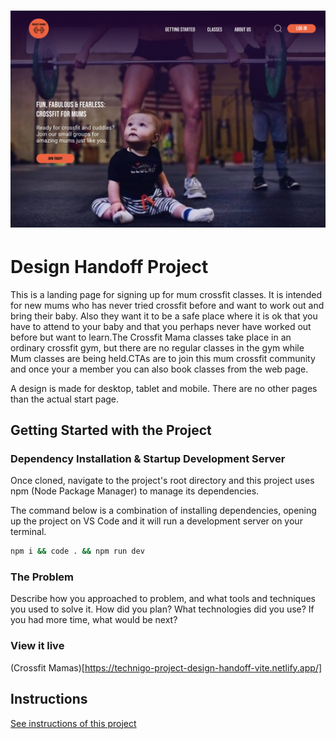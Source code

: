 <h1 align="center">
  <a href="">
    <img src="public/crossfit_mamas.jpg" alt="Crossfit Mamas Image">
  </a>
</h1>

# Design Handoff Project

This is a landing page for signing up for mum crossfit classes. It is intended for new mums who has never tried crossfit before and want to work out and bring their baby. Also they want it to be a safe place where it is ok that you have to attend to your baby and that you perhaps never have worked out before but want to learn.The Crossfit Mama classes take place in an ordinary crossfit gym, but there are no regular classes in the gym while Mum classes are being held.CTAs are to join this mum crossfit community and once your a member you can also book classes from the web page.

A design is made for desktop, tablet and mobile. There are no other pages than the actual start page.

## Getting Started with the Project

### Dependency Installation & Startup Development Server

Once cloned, navigate to the project's root directory and this project uses npm (Node Package Manager) to manage its dependencies.

The command below is a combination of installing dependencies, opening up the project on VS Code and it will run a development server on your terminal.

```bash
npm i && code . && npm run dev
```

### The Problem

Describe how you approached to problem, and what tools and techniques you used to solve it. How did you plan? What technologies did you use? If you had more time, what would be next?

### View it live

(Crossfit Mamas)[https://technigo-project-design-handoff-vite.netlify.app/]

## Instructions

<a href="instructions.md">
   See instructions of this project
  </a>
